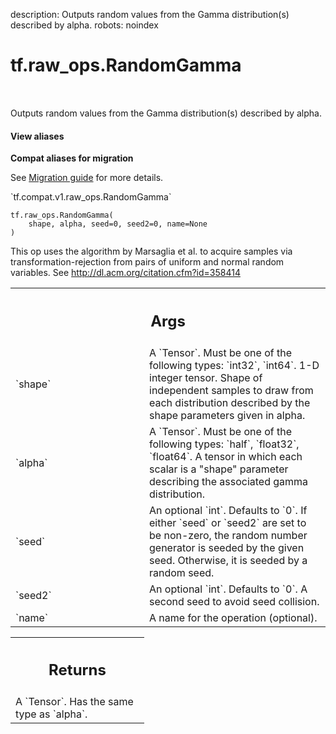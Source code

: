 description: Outputs random values from the Gamma distribution(s) described by alpha.
robots: noindex

# tf.raw_ops.RandomGamma

<!-- Insert buttons and diff -->

<table class="tfo-notebook-buttons tfo-api nocontent" align="left">

</table>



Outputs random values from the Gamma distribution(s) described by alpha.

<section class="expandable">
  <h4 class="showalways">View aliases</h4>
  <p>
<b>Compat aliases for migration</b>
<p>See
<a href="https://www.tensorflow.org/guide/migrate">Migration guide</a> for
more details.</p>
<p>`tf.compat.v1.raw_ops.RandomGamma`</p>
</p>
</section>

<pre class="devsite-click-to-copy prettyprint lang-py tfo-signature-link">
<code>tf.raw_ops.RandomGamma(
    shape, alpha, seed=0, seed2=0, name=None
)
</code></pre>



<!-- Placeholder for "Used in" -->

This op uses the algorithm by Marsaglia et al. to acquire samples via
transformation-rejection from pairs of uniform and normal random variables.
See http://dl.acm.org/citation.cfm?id=358414

<!-- Tabular view -->
 <table class="responsive fixed orange">
<colgroup><col width="214px"><col></colgroup>
<tr><th colspan="2"><h2 class="add-link">Args</h2></th></tr>

<tr>
<td>
`shape`
</td>
<td>
A `Tensor`. Must be one of the following types: `int32`, `int64`.
1-D integer tensor. Shape of independent samples to draw from each
distribution described by the shape parameters given in alpha.
</td>
</tr><tr>
<td>
`alpha`
</td>
<td>
A `Tensor`. Must be one of the following types: `half`, `float32`, `float64`.
A tensor in which each scalar is a "shape" parameter describing the
associated gamma distribution.
</td>
</tr><tr>
<td>
`seed`
</td>
<td>
An optional `int`. Defaults to `0`.
If either `seed` or `seed2` are set to be non-zero, the random number
generator is seeded by the given seed.  Otherwise, it is seeded by a
random seed.
</td>
</tr><tr>
<td>
`seed2`
</td>
<td>
An optional `int`. Defaults to `0`.
A second seed to avoid seed collision.
</td>
</tr><tr>
<td>
`name`
</td>
<td>
A name for the operation (optional).
</td>
</tr>
</table>



<!-- Tabular view -->
 <table class="responsive fixed orange">
<colgroup><col width="214px"><col></colgroup>
<tr><th colspan="2"><h2 class="add-link">Returns</h2></th></tr>
<tr class="alt">
<td colspan="2">
A `Tensor`. Has the same type as `alpha`.
</td>
</tr>

</table>

